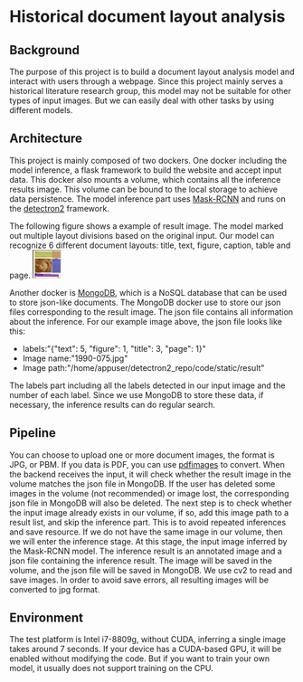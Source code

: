 # Historical document layout analysis

## Background
The purpose of this project is to build a document layout analysis model and interact with users through a webpage. Since this project mainly serves a historical literature research group, this model may not be suitable for other types of input images. But we can easily deal with other tasks by using different models.

## Architecture
This project is mainly composed of two dockers. One docker including the model inference, a flask framework to build the website and accept input data. This docker also mounts a volume, which contains all the inference results image. This volume can be bound to the local storage to achieve data persistence. The model inference part uses [Mask-RCNN](https://arxiv.org/abs/1703.06870) and runs on the [detectron2](https://github.com/facebookresearch/detectron2) framework. 

The following figure shows a example of result image. The model marked out multiple layout divisions based on the original input. Our model can recognize 6 different document layouts: title, text, figure, caption, table and page. <img src="static/result/example.jpg" text-align:center alt="example image" width="50" height="50">

Another docker is [MongoDB](https://www.mongodb.com/), which is a NoSQL database that can be used to store json-like documents. The MongoDB docker use to store our json files corresponding to the result image. The json file contains all information about the inference. For our example image above, the json file looks like this:
* labels:"{"text": 5, "figure": 1, "title": 3, "page": 1}"
* Image name:"1990-075.jpg"
* Image path:"/home/appuser/detectron2_repo/code/static/result"  

The labels part including all the labels detected in our input image and the number of each label. Since we use MongoDB to store these data, if necessary, the inference results can do regular search.

## Pipeline
You can choose to upload one or more document images, the format is JPG, or PBM. If you data is PDF, you can use [pdfimages](https://github.com/facebookresearch/detectron2) to convert. 
When the backend receives the input, it will check whether the result image in the volume matches the json file in MongoDB. If the user has deleted some images in the volume (not recommended) or image lost, the corresponding json file in MongoDB will also be deleted.
The next step is to check whether the input image already exists in our volume, if so, add this image path to a result list, and skip the inference part. This is to avoid repeated inferences and save resource.
If we do not have the same image in our volume, then we will enter the inference stage. At this stage, the input image inferred by the Mask-RCNN model. The inference result is an annotated image and a json file containing the inference result. The image will be saved in the volume, and the json file will be saved in MongoDB. We use cv2 to read and save images. In order to avoid save errors, all resulting images will be converted to jpg format.

## Environment
The test platform is Intel i7-8809g, without CUDA, inferring a single image takes around 7 seconds. If your device has a CUDA-based GPU, it will be enabled without modifying the code. But if you want to train your own model, it usually does not support training on the CPU.
